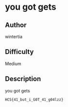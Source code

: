 # you got gets

## Author

wintertia

## Difficulty

Medium

## Description

you got gets

`HCS{41_but_i_G0T_41_g04lzz}`
